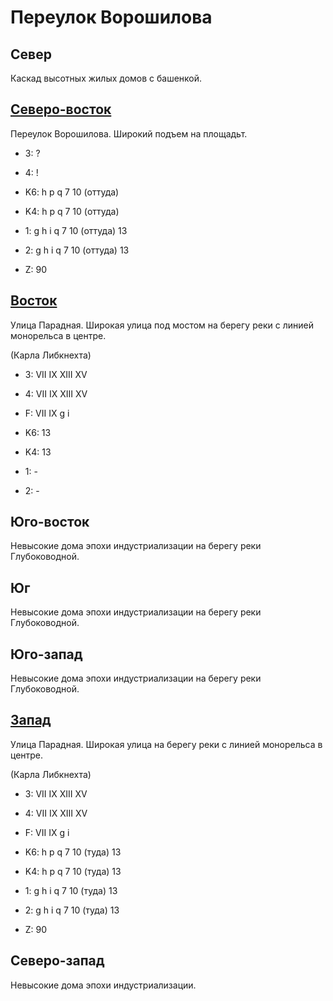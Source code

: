 # Переулок Ворошилова

## Север

Каскад высотных жилых домов с башенкой.

## [Северо-восток](./10535120.md)

Переулок Ворошилова.
Широкий подъем на площадьт.

* 3:    ?
* 4:    !

* K6:   h   p   q
        7   10 (оттуда)
* K4:   h   p   q
        7   10 (оттуда)
* 1:    g   h   i   q
        7   10 (оттуда) 13
* 2:    g   h   i   q
        7   10 (оттуда) 13

* Z:    90

## [Восток](./10540125.md)

Улица Парадная.
Широкая улица под мостом на берегу реки с линией монорельса в центре.

(Карла Либкнехта)

* 3:    VII IX  XIII    XV
* 4:    VII IX  XIII    XV
* F:    VII IX
        g   i

* K6:   13
* K4:   13
* 1:    -
* 2:    -

## Юго-восток

Невысокие дома эпохи индустриализации на берегу реки Глубоководной.

## Юг

Невысокие дома эпохи индустриализации на берегу реки Глубоководной.

## Юго-запад

Невысокие дома эпохи индустриализации на берегу реки Глубоководной.

## [Запад](./10515125.md)

Улица Парадная.
Широкая улица на берегу реки с линией монорельса в центре.

(Карла Либкнехта)

* 3:    VII IX  XIII    XV
* 4:    VII IX  XIII    XV
* F:    VII IX
        g   i

* K6:   h   p   q
        7   10 (туда)   13
* K4:   h   p   q
        7   10 (туда)   13
* 1:    g   h   i   q
        7   10 (туда)   13
* 2:    g   h   i   q
        7   10 (туда)   13

* Z:    90

## Северо-запад

Невысокие дома эпохи индустриализации.
